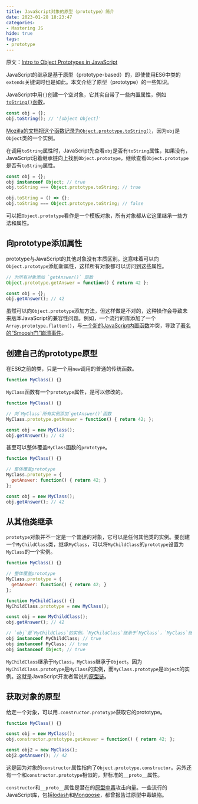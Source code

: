 ```yaml
---
title: JavaScript对象的原型（prototype）简介
date: 2023-01-28 18:23:47
categories:
- Mastering JS
hide: true
tags:
- prototype
---
```


原文：[Intro to Object Prototypes in JavaScript](https://masteringjs.io/tutorials/fundamentals/prototype)

JavaScript的继承是基于原型（prototype-based）的，即使使用ES6中类的`extends`关键词时也是如此。本文介绍了原型（prototype）的一些知识。

<!-- more -->

JavaScript中用`{}`创建一个空对象，它其实自带了一些内置属性，例如[`toString()`函数](https://developer.mozilla.org/en-US/docs/Web/JavaScript/Reference/Global_Objects/Object/toString)。

```javascript
const obj = {};
obj.toString(); // '[object Object]'
```

[Mozilla的文档把这个函数记录为`Object.prototype.toString()`](https://developer.mozilla.org/en-US/docs/Web/JavaScript/Reference/Global_Objects/Object/toString)，因为`obj`是`Object`类的一个实例。

在调用`toString`属性时，JavaScript先查看`obj`是否有`toString`属性，如果没有，JavaScript沿着继承链向上找到`Object.prototype`，继续查看`Object.prototype`是否有`toString`属性。

```javascript
const obj = {};
obj instanceof Object; // true
obj.toString === Object.prototype.toString; // true

obj.toString = () => {};
obj.toString === Object.prototype.toString; // false
```

可以把`Object.prototype`看作是一个模板对象，所有对象都从它这里继承一些方法和属性。

## 向prototype添加属性

prototype与JavaScript的其他对象没有本质区别。这意味着可以向`Object.prototype`添加新属性，这样所有对象都可以访问到这些属性。

```javascript
// 为所有对象添加 `getAnswer()` 函数
Object.prototype.getAnswer = function() { return 42 };

const obj = {};
obj.getAnswer(); // 42
```

虽然可以向`Object.prototype`添加方法，但这样做是不对的，这种操作会导致未来版本JavaScript的兼容性问题。例如，一个流行的库添加了一个`Array.prototype.flatten()`，与[一个新的JavaScript内置函数](https://developer.mozilla.org/en-US/docs/Web/JavaScript/Reference/Global_Objects/Array/flat)冲突，导致了[著名的“Smoosh门”崩溃事件](https://developers.google.com/web/updates/2018/03/smooshgate)。

## 创建自己的prototype原型

在ES6之前的类，只是一个用`new`调用的普通的传统函数。

```javascript
function MyClass() {}
```

`MyClass`函数有一个`prototype`属性，是可以修改的。

```javascript
function MyClass() {}

// 向`MyClass`所有实例添加`getAnswer()`函数
MyClass.prototype.getAnswer = function() { return 42; };

const obj = new MyClass();
obj.getAnswer(); // 42
```

甚至可以整体覆盖`MyClass`函数的`prototype`。

```javascript
function MyClass() {}

// 整体覆盖prototype
MyClass.prototype = {
  getAnswer: function() { return 42; }
};

const obj = new MyClass();
obj.getAnswer(); // 42
```

## 从其他类继承

`prototype`对象并不一定是一个普通的对象，它可以是任何其他类的实例。要创建一个`MyChildClass`类，继承`MyClass`，可以将`MyChildClass`的`prototype`设置为`MyClass`的一个实例。

```javascript
function MyClass() {}

// 整体覆盖prototype
MyClass.prototype = {
  getAnswer: function() { return 42; }
};

function MyChildClass() {}
MyChildClass.prototype = new MyClass();

const obj = new MyChildClass();
obj.getAnswer(); // 42

// `obj`是`MyChildClass`的实例，`MyChildClass`继承于`MyClass`，`MyClass`继承于`Object`。
obj instanceof MyChildClass; // true
obj instanceof MyClass; // true
obj instanceof Object; // true
```

`MyChildClass`继承于`MyClass`，`MyClass`继承于`Object`。因为`MyChildClass.prototype`是`MyClass`的实例，而`MyClass.prototype`是`Object`的实例。这就是JavaScript开发者常说的[原型链](https://developer.mozilla.org/en-US/docs/Web/JavaScript/Inheritance_and_the_prototype_chain#Inheritance_with_the_prototype_chain)。

## 获取对象的原型

给定一个对象，可以用`.constructor.prototype`获取它的prototype。

```javascript
function MyClass() {}

const obj = new MyClass();
obj.constructor.prototype.getAnswer = function() { return 42; };

const obj2 = new MyClass();
obj2.getAnswer(); // 42
```

这是因为对象的`constructor`属性指向了`Object.prototype.constructor`。另外还有一个和`constructor.prototype`相似的，非标准的`__proto__`属性。

`constructor`和`__proto__`属性是潜在的[原型中毒](https://medium.com/intrinsic/javascript-prototype-poisoning-vulnerabilities-in-the-wild-7bc15347c96)攻击向量。一些流行的JavaScript库，包括[lodash](https://snyk.io/blog/snyk-research-team-discovers-severe-prototype-pollution-security-vulnerabilities-affecting-all-versions-of-lodash/)和[Mongoose](https://thecodebarbarian.com/mongoose-prototype-pollution-vulnerability-disclosure.html)，都曾报告过原型中毒缺陷。